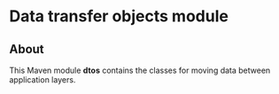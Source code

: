 # Data transfer objects module

## About

This Maven module **dtos** contains the classes for moving data between application layers.
